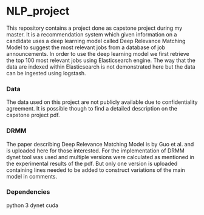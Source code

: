 # NLP_project
This repository contains a project done as capstone project during my master. It is a recommendation system which given information on a  candidate uses a deep learning model called Deep Relevance Matching Model to suggest the most relevant jobs from a database of job announcements. In order to use the deep learning model we first retrieve the top 100 most relevant jobs using Elasticsearch engine. The way that the data are indexed within Elasticsearch is not demonstrated here but the data can be ingested using logstash. 

### Data
The data used on this project are not publicly available due to confidentiality agreement. It is possible though to find a detailed description on the capstone project pdf. 

### DRMM
The paper describing Deep Relevance Matching Model is by Guo et al. and is uploaded here for those interested.
For the implementation of DRMM dynet tool was used and multiple versions were calculated as mentioned in the experimental results of the pdf.
But only one version is uploaded containing lines needed to be added to construct variations of the main model in comments.

### Dependencies
python 3
dynet
cuda
